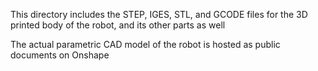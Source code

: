 This directory includes the STEP, IGES, STL, and GCODE files for the 3D printed body of the robot, and its other parts as well

The actual parametric CAD model of the robot is hosted as public documents on Onshape